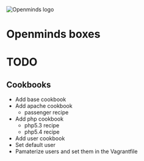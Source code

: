 ![Openminds logo](http://november.openminds.be/~steven/om-logo.png)

# Openminds boxes

# TODO

## Cookbooks

 * Add base cookbook
 * Add apache cookbook
   * passenger recipe
 * Add php cookbook
   * php5.3 recipe
   * php5.4 recipe
 * Add user cookbook
 * Set default user
 * Pamaterize users and set them in the Vagrantfile
